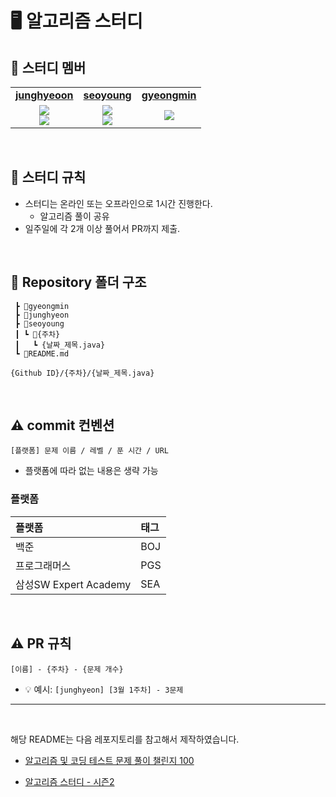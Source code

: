 # 🖥 알고리즘 스터디

## 🌈 스터디 멤버

<table>
  <tr>
    <td align="center"><a href="https://github.com/fabric0de"><b>junghyeoon</b></a></td>
    <td align="center"><a href="https://github.com/westzero77"><b>seoyoung</b></a></td>
    <td align="center"><a href="https://github.com/parkyungmin"><b>gyeongmin</b></a></td>
  </tr>
  <tr> 
    <td align="center"><img src="https://img.shields.io/badge/Java-007396.svg?&style=for-the-badge&logo=Java&logoColor=white"><br/><img src="https://img.shields.io/badge/Javascript-F7DF1E?style=flat-square&logo=javascript&logoColor=white"/></td>
    <td align="center"><img src="https://img.shields.io/badge/Java-007396.svg?&style=for-the-badge&logo=Java&logoColor=white"><br/><img src="https://img.shields.io/badge/Javascript-F7DF1E?style=flat-square&logo=javascript&logoColor=white"/></td>
    <td align="center"><img src="https://img.shields.io/badge/Java-007396?style=for-the-badge&logo=java&logoColor=white"><br/></td>
  </tr> 
</table>

<br/>

## 📌 스터디 규칙

- 스터디는 온라인 또는 오프라인으로 1시간 진행한다.
  - 알고리즘 풀이 공유
- 일주일에 각 2개 이상 풀어서 PR까지 제출.

<br/>

## 📁 Repository 폴더 구조

```
 ┣ 📂gyeongmin
 ┣ 📂junghyeon
 ┣ 📂seoyoung
 ┃ ┗ 📂{주차}
 ┃   ┗ {날짜_제목.java}
 ┗ 📜README.md

{Github ID}/{주차}/{날짜_제목.java}
```

<br/>

## ⚠️ commit 컨벤션

```
[플랫폼] 문제 이름 / 레벨 / 푼 시간 / URL
```

- 플랫폼에 따라 없는 내용은 생략 가능

### 플랫폼

| 플랫폼                | 태그 |
| :-------------------- | :--- |
| 백준                  | BOJ  |
| 프로그래머스          | PGS  |
| 삼성SW Expert Academy | SEA  |

<br/>

## ⚠️ PR 규칙

```
[이름] - {주차} - {문제 개수}
```

- 💡 예시: `[junghyeon] [3월 1주차] - 3문제`

---

<br/>

해당 README는 다음 레포지토리를 참고해서 제작하였습니다.

- [알고리즘 및 코딩 테스트 문제 풀이 챌린지 100](https://github.com/ellynhan/challenge100-codingtest-study)

- [알고리즘 스터디 - 시즌2](https://github.com/CodeSquad-2023-BE-Study/Algorithm-Study)
